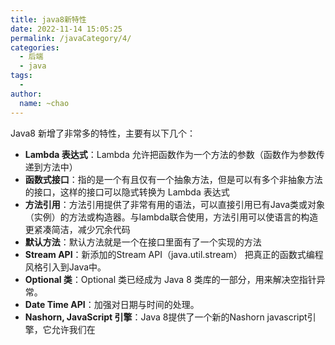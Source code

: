 ```yaml
---
title: java8新特性
date: 2022-11-14 15:05:25
permalink: /javaCategory/4/
categories:
  - 后端
  - java
tags:
  - 
author: 
  name: ~chao
---
```

Java8 新增了非常多的特性，主要有以下几个：

- **Lambda 表达式**：Lambda 允许把函数作为一个方法的参数（函数作为参数传递到方法中）
- **函数式接口**：指的是一个有且仅有一个抽象方法，但是可以有多个非抽象方法的接口，这样的接口可以隐式转换为 Lambda 表达式
- **方法引用**：方法引用提供了非常有用的语法，可以直接引用已有Java类或对象（实例）的方法或构造器。与lambda联合使用，方法引用可以使语言的构造更紧凑简洁，减少冗余代码
- **默认方法**：默认方法就是一个在接口里面有了一个实现的方法
- **Stream API**：新添加的Stream API（java.util.stream） 把真正的函数式编程风格引入到Java中。
- **Optional 类**：Optional 类已经成为 Java 8 类库的一部分，用来解决空指针异常。
- **Date Time API**：加强对日期与时间的处理。
- **Nashorn, JavaScript 引擎**：Java 8提供了一个新的Nashorn javascript引擎，它允许我们在
